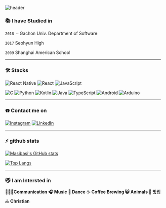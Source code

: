 ![header](https://capsule-render.vercel.app/api?text=Ji%20Min%20Lee&animation=fadeIn&height=200&color=gradient&type=waving)

### 📚 I have Studied in
`2018 ~`  Gachon Univ. Department of Software

`2017` Seohyun High

`2009` Shanghai American School
<hr>


### 🛠 Stacks

<!--[![Top Langs](https://github-readme-stats.vercel.app/api/top-langs/?username=masibasi&layout=compact)](https://github.com/anuraghazra/github-readme-stats)-->


![React Native](https://img.shields.io/badge/react_native-%2320232a.svg?style=for-the-badge&logo=react&logoColor=%2361DAFB)
![React](https://img.shields.io/badge/react-%2320232a.svg?style=for-the-badge&logo=react&logoColor=%2361DAFB)
![JavaScript](https://img.shields.io/badge/javascript-%23323330.svg?style=for-the-badge&logo=javascript&logoColor=%23F7DF1E)

![C](https://img.shields.io/badge/c-%2300599C.svg?style=for-the-badge&logo=c&logoColor=white)
![Python](https://img.shields.io/badge/python-3670A0?style=for-the-badge&logo=python&logoColor=ffdd54)
![Kotlin](https://img.shields.io/badge/kotlin-%230095D5.svg?style=for-the-badge&logo=kotlin&logoColor=white)
![Java](https://img.shields.io/badge/java-%23ED8B00.svg?style=for-the-badge&logo=java&logoColor=white)
![TypeScript](https://img.shields.io/badge/typescript-%23007ACC.svg?style=for-the-badge&logo=typescript&logoColor=white)
![Android](https://img.shields.io/badge/Android-3DDC84?style=for-the-badge&logo=android&logoColor=white)
![Arduino](https://img.shields.io/badge/-Arduino-00979D?style=for-the-badge&logo=Arduino&logoColor=white)


<hr>


### ☎️ Contact me on
<a href="https://www.instagram.com/naive_jimin/">![Instagram](https://img.shields.io/badge/Instagram-%23E4405F.svg?style=for-the-badge&logo=Instagram&logoColor=white)</a>
<a href="https://www.linkedin.com/in/ji-min-lee-486856252/">![LinkedIn](https://img.shields.io/badge/LinkedIn-0077B5?style=for-the-badge&logo=linkedin&logoColor=white)</a>

<hr>

### ⚡️ github stats
[![Masibasi's GitHub stats](https://github-readme-stats.vercel.app/api?username=masibasi&count_private=true&theme=dracula)](https://github.com/anuraghazra/github-readme-stats)

[![Top Langs](https://github-readme-stats.vercel.app/api/top-langs/?username=masibasi&langs_count=8&hide=jupyter%20notebook&theme=dracula)](https://github.com/anuraghazra/github-readme-stats)
<hr>

### 😼 I am Intersted in 

🧑‍🤝‍🧑**Communication**  **🎧  Music 🤘 Dance**  ☕ **Coffee Brewing 😺 Animals 🍰 맛집** ⛪ **Christian**
<!--
**masibasi/masibasi** is a ✨ _special_ ✨ repository because its `README.md` (this file) appears on your GitHub profile.

Here are some ideas to get you started:

- 🔭 I’m currently working on ...
- 🌱 I’m currently learning ...
- 👯 I’m looking to collaborate on ...
- 🤔 I’m looking for help with ...
- 💬 Ask me about ...
- 📫 How to reach me: ...
- 😄 Pronouns: ...
- ⚡ Fun fact: ...
-->
